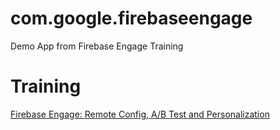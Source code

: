 # com.google.firebaseengage
Demo App from Firebase Engage Training


# Training
[Firebase Engage: Remote Config, A/B Test and Personalization](https://marketingplatformacademy.withgoogle.com/events/fireside-engage-remote-config-ab-test-personalisation-details?mkt_tok=OTE3LVpNTC05ODAAAAGIGX2AMYndUs2Rhh7VOBM76e4DPC-Qxc1r4A9JCZZ4SqDeLZYC72MrKwb3dPBLGXLp7ojB1AdbyOBg2ojqzTBae1TPEmzBRA6ia00w)
